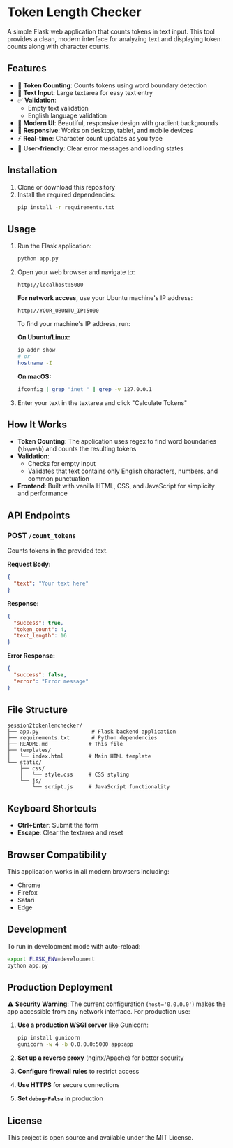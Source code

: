 # Token Length Checker

A simple Flask web application that counts tokens in text input. This tool provides a clean, modern interface for analyzing text and displaying token counts along with character counts.

## Features

- 🔢 **Token Counting**: Counts tokens using word boundary detection
- 📝 **Text Input**: Large textarea for easy text entry
- ✅ **Validation**: 
  - Empty text validation
  - English language validation
- 🎨 **Modern UI**: Beautiful, responsive design with gradient backgrounds
- 📱 **Responsive**: Works on desktop, tablet, and mobile devices
- ⚡ **Real-time**: Character count updates as you type
- 🎯 **User-friendly**: Clear error messages and loading states

## Installation

1. Clone or download this repository
2. Install the required dependencies:
   ```bash
   pip install -r requirements.txt
   ```

## Usage

1. Run the Flask application:
   ```bash
   python app.py
   ```

2. Open your web browser and navigate to:
   ```
   http://localhost:5000
   ```
   
   **For network access**, use your Ubuntu machine's IP address:
   ```
   http://YOUR_UBUNTU_IP:5000
   ```
   
   To find your machine's IP address, run:
   
   **On Ubuntu/Linux:**
   ```bash
   ip addr show
   # or
   hostname -I
   ```
   
   **On macOS:**
   ```bash
   ifconfig | grep "inet " | grep -v 127.0.0.1
   ```

3. Enter your text in the textarea and click "Calculate Tokens"

## How It Works

- **Token Counting**: The application uses regex to find word boundaries (`\b\w+\b`) and counts the resulting tokens
- **Validation**: 
  - Checks for empty input
  - Validates that text contains only English characters, numbers, and common punctuation
- **Frontend**: Built with vanilla HTML, CSS, and JavaScript for simplicity and performance

## API Endpoints

### POST `/count_tokens`

Counts tokens in the provided text.

**Request Body:**
```json
{
  "text": "Your text here"
}
```

**Response:**
```json
{
  "success": true,
  "token_count": 4,
  "text_length": 16
}
```

**Error Response:**
```json
{
  "success": false,
  "error": "Error message"
}
```

## File Structure

```
session2tokenlenchecker/
├── app.py                 # Flask backend application
├── requirements.txt       # Python dependencies
├── README.md             # This file
├── templates/
│   └── index.html        # Main HTML template
└── static/
    ├── css/
    │   └── style.css     # CSS styling
    └── js/
        └── script.js     # JavaScript functionality
```

## Keyboard Shortcuts

- **Ctrl+Enter**: Submit the form
- **Escape**: Clear the textarea and reset

## Browser Compatibility

This application works in all modern browsers including:
- Chrome
- Firefox
- Safari
- Edge

## Development

To run in development mode with auto-reload:
```bash
export FLASK_ENV=development
python app.py
```

## Production Deployment

⚠️ **Security Warning**: The current configuration (`host='0.0.0.0'`) makes the app accessible from any network interface. For production use:

1. **Use a production WSGI server** like Gunicorn:
   ```bash
   pip install gunicorn
   gunicorn -w 4 -b 0.0.0.0:5000 app:app
   ```

2. **Set up a reverse proxy** (nginx/Apache) for better security

3. **Configure firewall rules** to restrict access

4. **Use HTTPS** for secure connections

5. **Set `debug=False`** in production

## License

This project is open source and available under the MIT License.
